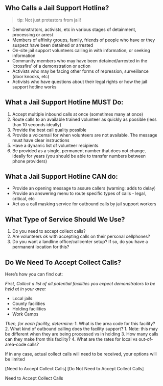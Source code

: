## Who Calls a Jail Support Hotline?

> tip: Not just protestors from jail!

- Demonstrators, activists, etc in various stages of detainment, processing or arrest
- Members of affinity groups, family, friends of people who have or they suspect have been detained or arrested
- On-site jail support volunteers calling in with information, or seeking information
- Community members who may have been detained/arrested in the ‘crossfire’ of a demonstration or action
- Activists who may be facing other forms of repression, surveillance (door knocks, etc)
- Activists who have questions about their legal rights or how the jail support hotline works


## What a Jail Support Hotline MUST Do:

1. Accept multiple inbound calls at once (sometimes many at once)
2. Route calls to an available trained volunteer as quickly as possible (less than 10 seconds ideally)
3. Provide the best call quality possible
4. Provide a voicemail for when volunteers are not available. The message must have clear instructions
5. Have a dynamic list of volunteer recipients
6. Be provided as a single, permanent number that does not change, ideally for years (you should be able to transfer numbers between phone providers)


## What a Jail Support Hotline CAN do:

- Provide an opening message to assure callers (warning: adds to delay)
- Provide an answering menu to route specific types of calls - legal, critical, etc
- Act as a call masking service for outbound calls by jail support workers


## What Type of Service Should We Use?

1. Do you need to accept collect calls?
2. Are volunteers ok with accepting calls on their personal cellphones?
3. Do you want a landline office/callcenter setup? If so, do you have a permanent location for this?


## Do We Need To Accept Collect Calls?

Here’s how you can find out:

*First, Collect a list of all potential facilities you expect demonstrators to be held at in your area:*
- Local jails
- County facilities
- Holding facilities
- Work Camps

*Then, for each facility, determine:*
    1. What is the area code for this facility?
    2. What kind of outbound calling does the facility support? 
        1. Note: this may be different when they are being processed vs in holding
    3. How many calls can they make from this facility?
    4. What are the rates for local vs out-of-area-code calls?

If in any case, actual collect calls will need to be received, your options will be limited

[Need to Accept Collect Calls]
[Do Not Need to Accept Collect Calls]

Need to Accept Collect Calls

